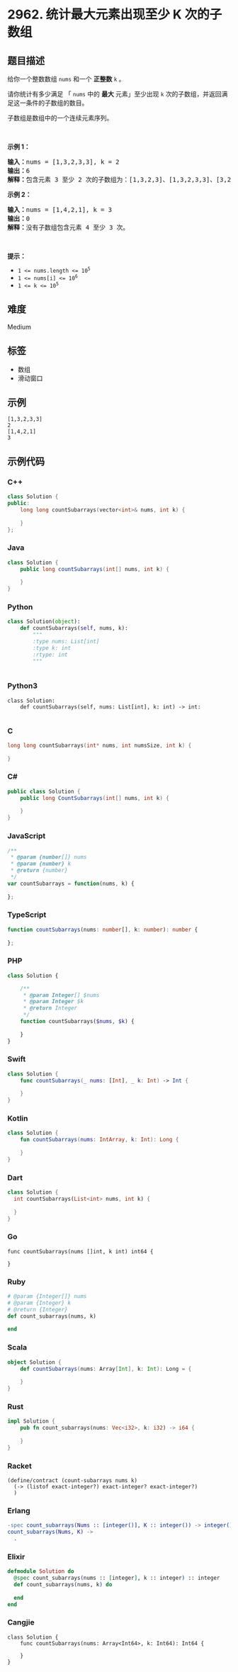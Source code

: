 # 2962. 统计最大元素出现至少 K 次的子数组

## 题目描述

<p>给你一个整数数组 <code>nums</code> 和一个 <strong>正整数</strong> <code>k</code> 。</p>

<p>请你统计有多少满足 「&nbsp;<code>nums</code> 中的 <strong>最大</strong> 元素」至少出现 <code>k</code> 次的子数组，并返回满足这一条件的子数组的数目。</p>

<p>子数组是数组中的一个连续元素序列。</p>

<p>&nbsp;</p>

<p><strong class="example">示例 1：</strong></p>

<pre>
<strong>输入：</strong>nums = [1,3,2,3,3], k = 2
<strong>输出：</strong>6
<strong>解释：</strong>包含元素 3 至少 2 次的子数组为：[1,3,2,3]、[1,3,2,3,3]、[3,2,3]、[3,2,3,3]、[2,3,3] 和 [3,3] 。
</pre>

<p><strong class="example">示例 2：</strong></p>

<pre>
<strong>输入：</strong>nums = [1,4,2,1], k = 3
<strong>输出：</strong>0
<strong>解释：</strong>没有子数组包含元素 4 至少 3 次。
</pre>

<p>&nbsp;</p>

<p><strong>提示：</strong></p>

<ul>
	<li><code>1 &lt;= nums.length &lt;= 10<sup>5</sup></code></li>
	<li><code>1 &lt;= nums[i] &lt;= 10<sup>6</sup></code></li>
	<li><code>1 &lt;= k &lt;= 10<sup>5</sup></code></li>
</ul>


## 难度

Medium

## 标签

- 数组
- 滑动窗口

## 示例

```
[1,3,2,3,3]
2
[1,4,2,1]
3
```

## 示例代码

### C++

```cpp
class Solution {
public:
    long long countSubarrays(vector<int>& nums, int k) {
        
    }
};
```

### Java

```java
class Solution {
    public long countSubarrays(int[] nums, int k) {
        
    }
}
```

### Python

```python
class Solution(object):
    def countSubarrays(self, nums, k):
        """
        :type nums: List[int]
        :type k: int
        :rtype: int
        """
        
```

### Python3

```python3
class Solution:
    def countSubarrays(self, nums: List[int], k: int) -> int:
        
```

### C

```c
long long countSubarrays(int* nums, int numsSize, int k) {
    
}
```

### C#

```csharp
public class Solution {
    public long CountSubarrays(int[] nums, int k) {
        
    }
}
```

### JavaScript

```javascript
/**
 * @param {number[]} nums
 * @param {number} k
 * @return {number}
 */
var countSubarrays = function(nums, k) {
    
};
```

### TypeScript

```typescript
function countSubarrays(nums: number[], k: number): number {
    
};
```

### PHP

```php
class Solution {

    /**
     * @param Integer[] $nums
     * @param Integer $k
     * @return Integer
     */
    function countSubarrays($nums, $k) {
        
    }
}
```

### Swift

```swift
class Solution {
    func countSubarrays(_ nums: [Int], _ k: Int) -> Int {
        
    }
}
```

### Kotlin

```kotlin
class Solution {
    fun countSubarrays(nums: IntArray, k: Int): Long {
        
    }
}
```

### Dart

```dart
class Solution {
  int countSubarrays(List<int> nums, int k) {
    
  }
}
```

### Go

```golang
func countSubarrays(nums []int, k int) int64 {
    
}
```

### Ruby

```ruby
# @param {Integer[]} nums
# @param {Integer} k
# @return {Integer}
def count_subarrays(nums, k)
    
end
```

### Scala

```scala
object Solution {
    def countSubarrays(nums: Array[Int], k: Int): Long = {
        
    }
}
```

### Rust

```rust
impl Solution {
    pub fn count_subarrays(nums: Vec<i32>, k: i32) -> i64 {
        
    }
}
```

### Racket

```racket
(define/contract (count-subarrays nums k)
  (-> (listof exact-integer?) exact-integer? exact-integer?)
  )
```

### Erlang

```erlang
-spec count_subarrays(Nums :: [integer()], K :: integer()) -> integer().
count_subarrays(Nums, K) ->
  .
```

### Elixir

```elixir
defmodule Solution do
  @spec count_subarrays(nums :: [integer], k :: integer) :: integer
  def count_subarrays(nums, k) do
    
  end
end
```

### Cangjie

```cangjie
class Solution {
    func countSubarrays(nums: Array<Int64>, k: Int64): Int64 {

    }
}
```

